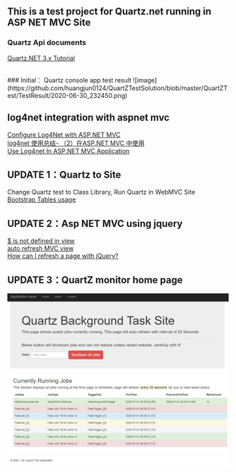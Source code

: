 ## This is a test project for Quartz.net running in ASP NET MVC Site
### Quartz Api documents
[Quartz.NET 3.x Tutorial](https://www.quartz-scheduler.net/documentation/quartz-3.x/tutorial/index.html)

<br/>
### Initial： Quartz console app test result
![image](https://github.com/huangjun0124/QuartZTestSolution/blob/master/QuartZTest/TestResult/2020-06-30_232450.png)
<br/>

## log4net integration with aspnet mvc
[Configure Log4Net with ASP.NET MVC](https://developerslogblog.wordpress.com/2017/07/30/configure-log4net-with-asp-net-mvc/)
<br/>
[log4net 使用总结- （2）在ASP.NET MVC 中使用](https://article.itxueyuan.com/JkPZJ)
<br/>
[Use Log4net In ASP.NET MVC Application](https://www.c-sharpcorner.com/article/use-log4net-in-asp-net-mvc-application/)
<br/>

## UPDATE 1：Quartz to Site
Change Quartz test to Class Library, Run Quartz in WebMVC Site
<br/>
[Bootstrap Tables usage](https://www.w3schools.com/bootstrap/bootstrap_tables.asp)
<br/>

## UPDATE 2：Asp NET MVC using jquery
[$ is not defined in view](https://stackoverflow.com/questions/35054833/is-not-defined-in-view)
<br/>
[auto refresh MVC view](https://stackoverflow.com/questions/5019235/auto-refresh-mvc-view)
<br/>
[How can I refresh a page with jQuery?](https://stackoverflow.com/questions/5404839/how-can-i-refresh-a-page-with-jquery)
<br/>

## UPDATE 3：QuartZ monitor home page
![image](https://github.com/huangjun0124/QuartZTestSolution/blob/master/QuartZTest/TestResult/2020-07-01_083934.png)
